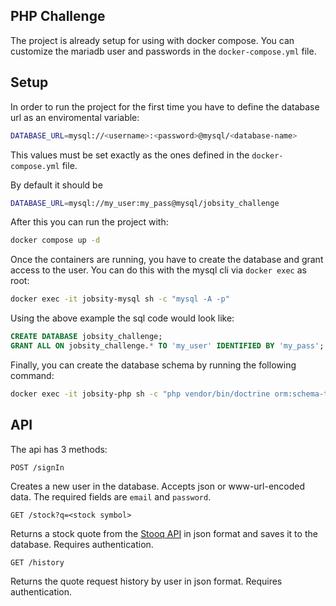 ## PHP Challenge

The project is already setup for using with docker compose.
You can customize the mariadb user and passwords in the ```docker-compose.yml``` file.

## Setup
In order to run the project for the first time you have to define the database url as an enviromental variable:
```bash
DATABASE_URL=mysql://<username>:<password>@mysql/<database-name>
```
This values must be set exactly as the ones defined in the ```docker-compose.yml``` file.

By default it should be 
```bash
DATABASE_URL=mysql://my_user:my_pass@mysql/jobsity_challenge
```
After this you can run the project with:
```bash
docker compose up -d
```

Once the containers are running, you have to create the database and grant access to the user. You can do this with the mysql cli via ```docker exec``` as root:
```bash
docker exec -it jobsity-mysql sh -c "mysql -A -p"
```
Using the above example the sql code would look like:
```sql
CREATE DATABASE jobsity_challenge;
GRANT ALL ON jobsity_challenge.* TO 'my_user' IDENTIFIED BY 'my_pass';
```

Finally, you can create the database schema by running the following command:
```bash
docker exec -it jobsity-php sh -c "php vendor/bin/doctrine orm:schema-tool:update --force"
```

## API
The api has 3 methods:

```
POST /signIn
```
Creates a new user in the database.
Accepts json or www-url-encoded data. The required fields are ```email``` and ```password```. 

```
GET /stock?q=<stock symbol>
```
Returns a stock quote from the [Stooq API](https://stooq.com/q/l/?s=aapl.us&f=sd2t2ohlcvn&h&e=json) in json format and saves it to the database. Requires authentication.

```
GET /history
```
Returns the quote request history by user in json format. Requires authentication.

